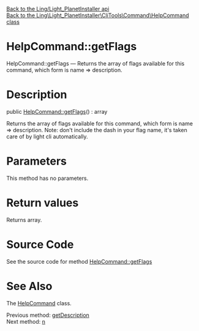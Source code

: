 [Back to the Ling/Light_PlanetInstaller api](https://github.com/lingtalfi/Light_PlanetInstaller/blob/master/doc/api/Ling/Light_PlanetInstaller.md)<br>
[Back to the Ling\Light_PlanetInstaller\CliTools\Command\HelpCommand class](https://github.com/lingtalfi/Light_PlanetInstaller/blob/master/doc/api/Ling/Light_PlanetInstaller/CliTools/Command/HelpCommand.md)


HelpCommand::getFlags
================



HelpCommand::getFlags — Returns the array of flags available for this command, which form is name => description.




Description
================


public [HelpCommand::getFlags](https://github.com/lingtalfi/Light_PlanetInstaller/blob/master/doc/api/Ling/Light_PlanetInstaller/CliTools/Command/HelpCommand/getFlags.md)() : array




Returns the array of flags available for this command, which form is name => description.
Note: don't include the dash in your flag name, it's taken care of by light cli automatically.




Parameters
================

This method has no parameters.


Return values
================

Returns array.








Source Code
===========
See the source code for method [HelpCommand::getFlags](https://github.com/lingtalfi/Light_PlanetInstaller/blob/master/CliTools/Command/HelpCommand.php#L81-L90)


See Also
================

The [HelpCommand](https://github.com/lingtalfi/Light_PlanetInstaller/blob/master/doc/api/Ling/Light_PlanetInstaller/CliTools/Command/HelpCommand.md) class.

Previous method: [getDescription](https://github.com/lingtalfi/Light_PlanetInstaller/blob/master/doc/api/Ling/Light_PlanetInstaller/CliTools/Command/HelpCommand/getDescription.md)<br>Next method: [n](https://github.com/lingtalfi/Light_PlanetInstaller/blob/master/doc/api/Ling/Light_PlanetInstaller/CliTools/Command/HelpCommand/n.md)<br>

